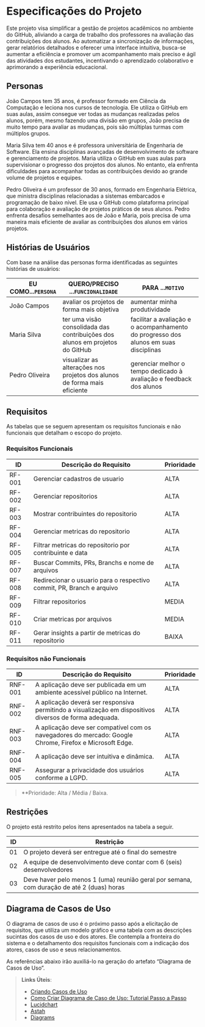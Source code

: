 # Especificações do Projeto

Este projeto visa simplificar a gestão de projetos acadêmicos no ambiente do GitHub, aliviando a carga de trabalho dos professores na avaliação das contribuições dos alunos. Ao automatizar a sincronização de informações, gerar relatórios detalhados e oferecer uma interface intuitiva, busca-se aumentar a eficiência e promover um acompanhamento mais preciso e ágil das atividades dos estudantes, incentivando o aprendizado colaborativo e aprimorando a experiência educacional.

## Personas

João Campos tem 35 anos, é professor formado em Ciência da Computação e leciona nos cursos de tecnologia. Ele utiliza o GitHub em suas aulas, assim consegue ver todas as mudanças realizadas pelos alunos, porém, mesmo fazendo uma divisão em grupos, João precisa de muito tempo para avaliar as mudanças, pois são múltiplas turmas com múltiplos grupos.

Maria Silva tem 40 anos e é professora universitária de Engenharia de Software. Ela ensina disciplinas avançadas de desenvolvimento de software e gerenciamento de projetos. Maria utiliza o GitHub em suas aulas para supervisionar o progresso dos projetos dos alunos. No entanto, ela enfrenta dificuldades para acompanhar todas as contribuições devido ao grande volume de projetos e equipes.

Pedro Oliveira é um professor de 30 anos, formado em Engenharia Elétrica, que ministra disciplinas relacionadas a sistemas embarcados e programação de baixo nível. Ele usa o GitHub como plataforma principal para colaboração e avaliação de projetos práticos de seus alunos. Pedro enfrenta desafios semelhantes aos de João e Maria, pois precisa de uma maneira mais eficiente de avaliar as contribuições dos alunos em vários projetos.

## Histórias de Usuários

Com base na análise das personas forma identificadas as seguintes histórias de usuários:

| EU COMO...`PERSONA` | QUERO/PRECISO ...`FUNCIONALIDADE` | PARA ...`MOTIVO`|
|------------|-------------------|----------|
| João Campos  | avaliar os projetos de forma mais objetiva | aumentar minha produtividade |
| Maria Silva  | ter uma visão consolidada das contribuições dos alunos em projetos do GitHub	| facilitar a avaliação e o acompanhamento do progresso dos alunos em suas disciplinas
| Pedro Oliveira  | visualizar as alterações nos projetos dos alunos de forma mais eficiente	| gerenciar melhor o tempo dedicado à avaliação e feedback dos alunos

## Requisitos

As tabelas que se seguem apresentam os requisitos funcionais e não funcionais que detalham o escopo do projeto.

### Requisitos Funcionais

|ID    | Descrição do Requisito  | Prioridade |
|------|-----------------------------------------|----|
|RF-001| Gerenciar cadastros de usuario| ALTA |
|RF-002| Gerenciar repositorios | ALTA |
|RF-003| Mostrar contribuintes do repositorio| ALTA |
|RF-004| Gerenciar metricas do repositorio| ALTA |
|RF-005| Filtrar metricas do repositorio por contribuinte e data| ALTA |
|RF-007| Buscar Commits, PRs, Branchs e nome de arquivos| ALTA |
|RF-008| Redirecionar o usuario para o respectivo commit, PR, Branch e arquivo| ALTA |
|RF-009| Filtrar repositorios | MEDIA |
|RF-010| Criar metricas por arquivos | MEDIA |
|RF-011| Gerar insights a partir de metricas do repositorio | BAIXA |


### Requisitos não Funcionais

|ID     | Descrição do Requisito  |Prioridade |
|-------|-------------------------|----|
| RNF-001 | A aplicação deve ser publicada em um ambiente acessível público na Internet. | ALTA |
| RNF-002 | A aplicação deverá ser responsiva permitindo a visualização em dispositivos diversos de forma adequada. | ALTA |
| RNF-003 | A aplicação deve ser compatível com os navegadores do mercado: Google Chrome, Firefox e Microsoft Edge. | ALTA |
| RNF-004 | A aplicação deve ser intuitiva e dinâmica. | ALTA |
| RNF-005 | Assegurar a privacidade dos usuários conforme a LGPD. | ALTA |


> **Prioridade: Alta / Média / Baixa. 

## Restrições

O projeto está restrito pelos itens apresentados na tabela a seguir.

|ID| Restrição                                             |
|--|-------------------------------------------------------|
|01| O projeto deverá ser entregue até o final do semestre |
|02| A equipe de desenvolvimento deve contar com 6 (seis) desenvolvedores |
|03| Deve haver pelo menos 1 (uma) reunião geral por semana, com duração de até 2 (duas) horas |

## Diagrama de Casos de Uso

O diagrama de casos de uso é o próximo passo após a elicitação de requisitos, que utiliza um modelo gráfico e uma tabela com as descrições sucintas dos casos de uso e dos atores. Ele contempla a fronteira do sistema e o detalhamento dos requisitos funcionais com a indicação dos atores, casos de uso e seus relacionamentos. 

As referências abaixo irão auxiliá-lo na geração do artefato “Diagrama de Casos de Uso”.

> **Links Úteis**:
> - [Criando Casos de Uso](https://www.ibm.com/docs/pt-br/elm/6.0?topic=requirements-creating-use-cases)
> - [Como Criar Diagrama de Caso de Uso: Tutorial Passo a Passo](https://gitmind.com/pt/fazer-diagrama-de-caso-uso.html/)
> - [Lucidchart](https://www.lucidchart.com/)
> - [Astah](https://astah.net/)
> - [Diagrams](https://app.diagrams.net/)
